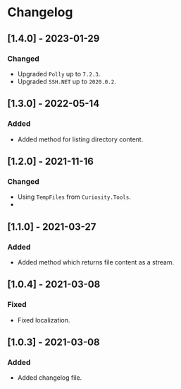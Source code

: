 # Changelog

## [1.4.0] - 2023-01-29

### Changed

- Upgraded `Polly` up to `7.2.3`.
- Upgraded `SSH.NET` up to `2020.0.2`.

## [1.3.0] - 2022-05-14

### Added

- Added method for listing directory content.

## [1.2.0] - 2021-11-16

### Changed

- Using `TempFiles` from `Curiosity.Tools`.
- 
## [1.1.0] - 2021-03-27

### Added

- Added method which returns file content as a stream.

## [1.0.4] - 2021-03-08

### Fixed

- Fixed localization.

## [1.0.3] - 2021-03-08

### Added

- Added changelog file.
